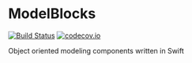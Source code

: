 # ModelBlocks
[![Build Status](https://api.travis-ci.org/yu840915/ModelBlocks.svg)](https://travis-ci.org/yu840915/ModelBlocks)
[![codecov.io](https://codecov.io/github/yu840915/ModelBlocks/badge.svg?branch=master)](https://codecov.io/github/yu840915/ModelBlocks?branch=master)

Object oriented modeling components written in Swift

